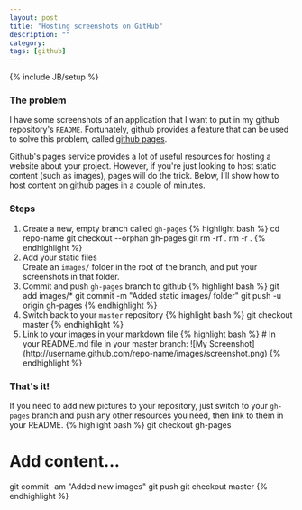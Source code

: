```yaml
---
layout: post
title: "Hosting screenshots on GitHub"
description: ""
category:
tags: [github]
---
```

{% include JB/setup %}

### The problem
I have some screenshots of an application that I want to put in my github repository's `README`. Fortunately, github provides a feature that can be used to solve this problem, called [github pages](http://pages.github.com/).

Github's pages service provides a lot of useful resources for hosting a website about your project. However, if you're just looking to host static content (such as images), pages will do the trick. Below, I'll show how to host content on github pages in a couple of minutes.

### Steps

<ol>
    <li>Create a new, empty branch called <code>gh-pages</code>
{% highlight bash %}
cd repo-name
git checkout --orphan gh-pages
git rm -rf .
rm -r .
{% endhighlight %}
    </li>
    <li>Add your static files<br/>
        Create an <code>images/</code> folder in the root of the branch, and put your screenshots in that folder.
    </li>
    <li>Commit and push <code>gh-pages</code> branch to github
{% highlight bash %}
git add images/*
git commit -m "Added static images/ folder"
git push -u origin gh-pages
{% endhighlight %}
    </li>
    <li>Switch back to your <code>master</code> repository
{% highlight bash %}
git checkout master
{% endhighlight %}
    </li>
    <li>Link to your images in your markdown file
{% highlight bash %}
# In your README.md file in your master branch:
![My Screenshot](http://username.github.com/repo-name/images/screenshot.png)
{% endhighlight %}
    </li>
</ol>

### That's it!

If you need to add new pictures to your repository, just switch to your `gh-pages` branch and push any other resources you need, then link to them in your README.
{% highlight bash %}
git checkout gh-pages
# Add content...
git commit -am "Added new images"
git push
git checkout master
{% endhighlight %}
